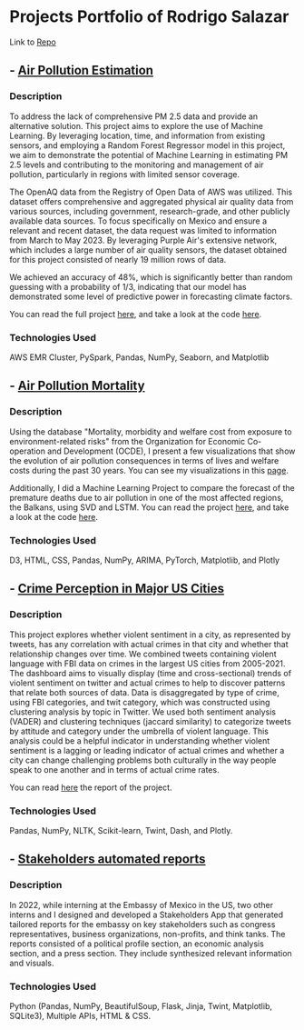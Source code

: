 # Projects Portfolio of Rodrigo Salazar
Link to [Repo](https://github.com/RodSlzr/portfolio)

## - [Air Pollution Estimation](https://github.com/RodSlzr/portfolio/tree/main/Air%20pollution%20estimation)

### Description

To address the lack of comprehensive PM 2.5 data and provide an alternative solution. This project aims to explore the use of Machine Learning. By leveraging location, time, and information from existing sensors, and employing a Random Forest Regressor model in this project, we aim to demonstrate the potential of Machine Learning in estimating PM 2.5 levels and contributing to the monitoring and management of air pollution, particularly in regions with limited sensor coverage.

The OpenAQ data from the Registry of Open Data of AWS was utilized. This dataset offers comprehensive and aggregated physical air quality data from various sources, including government, research-grade, and other publicly available data sources. To focus specifically on Mexico and ensure a relevant and recent dataset, the data request was limited to information from March to May 2023. By leveraging Purple Air's extensive network, which includes a large number of air quality sensors, the dataset obtained for this project consisted of nearly 19 million rows of data.

We achieved an accuracy of 48%, which is significantly better than random guessing with a probability of 1/3, indicating that our model has demonstrated some level of predictive power in forecasting climate factors.

You can read the full project [here](https://github.com/RodSlzr/portfolio/tree/main/Air%20pollution%20estimation), and take a look at the code [here](https://github.com/macs30123-s23/final-project-final-project-rodslzr/blob/main/Final_Project_RS.ipynb).

### Technologies Used

AWS EMR Cluster, PySpark, Pandas, NumPy, Seaborn, and Matplotlib

## - [Air Pollution Mortality](https://github.com/RodSlzr/portfolio/tree/main/Air%20pollution%20mortality)

### Description

Using the database "Mortality, morbidity and welfare cost from exposure to environment-related risks" from the Organization for Economic Co-operation and Development (OCDE), I present a few visualizations that show the evolution of air pollution consequences in terms of lives and welfare costs during the past 30 years.
You can see my visualizations in this [page](https://rodslzr.github.io/portfolio/Air%20pollution%20mortality/Data_Viz/).

Additionally, I did a Machine Learning Project to compare the forecast of the premature deaths due to air pollution in one of the most affected regions, the Balkans, using SVD and LSTM. You can read the project [here](https://rodslzr.github.io/portfolio/Air%20pollution%20mortality/Pollution_in_the_Balkans.pdf ), and take a look at the code [here](https://github.com/RodSlzr/portfolio/blob/main/Air%20pollution%20mortality/Final%20Project%20MFML.ipynb).

### Technologies Used

D3, HTML, CSS, Pandas, NumPy, ARIMA, PyTorch, Matplotlib, and Plotly


## - [Crime Perception in Major US Cities](https://github.com/RodSlzr/portfolio/tree/main/Crime%20perception%20in%20major%20US%20Cities)

### Description

This project explores whether violent sentiment in a city, as represented by tweets, has any correlation with actual crimes in that city and whether that relationship changes over time. We combined tweets containing violent language with FBI data on crimes in the largest US cities from 2005-2021. The dashboard aims to visually display (time and cross-sectional) trends of violent sentiment on twitter and actual crimes to help to discover patterns that relate both sources of data.
Data is disaggregated by type of crime, using FBI categories, and twit category, which was constructed using clustering analysis by topic in Twitter. We used both sentiment analysis (VADER) and clustering techniques (jaccard similarity) to categorize tweets by attitude and category under the umbrella of violent language. This analysis could be a helpful indicator in understanding whether violent sentiment is a lagging or leading indicator of actual crimes and whether a city can change challenging problems both culturally in the way people speak to one another and in terms of actual crime rates.

You can read [here](https://github.com/RodSlzr/portfolio/blob/main/Crime%20perception%20in%20major%20US%20Cities/Capptivators%20Paper%20(1).pdf) the report of the project.

### Technologies Used

Pandas, NumPy, NLTK, Scikit-learn, Twint, Dash, and Plotly.

## - [Stakeholders automated reports](https://github.com/RodSlzr/portfolio/tree/main/Stakeholders%20automated%20reports)

### Description

In 2022, while interning at the Embassy of Mexico in the US, two other interns and I designed and developed a Stakeholders App that generated tailored reports for the embassy on key stakeholders such as congress representatives, business organizations, non-profits, and think tanks. The reports consisted of a political profile section, an economic analysis section, and a press section. They include synthesized relevant information and visuals.

### Technologies Used

Python (Pandas, NumPy, BeautifulSoup, Flask, Jinja, Twint, Matplotlib, SQLite3), Multiple APIs, HTML & CSS.
